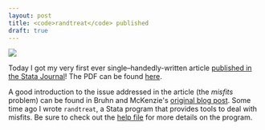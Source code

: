 ```yaml
---
layout: post
title: <code>randtreat</code> published
draft: true
---
```


![](https://media.giphy.com/media/glvyCVWYJ21fq/giphy.gif)

Today I got my very first ever single–handedly-written article [published in the Stata Journal](http://www.stata-journal.com/article.html?article=st0490)! The PDF can be found [here](https://www.dropbox.com/s/os7f4zohdtt2zap/sjart_st0490.pdf?dl=0).

A good introduction to the issue addressed in the article (the *misfits* problem) can be found in Bruhn and McKenzie's [original blog post](http://blogs.worldbank.org/impactevaluations/tools-of-the-trade-doing-stratified-randomization-with-uneven-numbers-in-some-strata). Some time ago I wrote `randtreat`, a Stata program that provides tools to deal with misfits. Be sure to check out the [help file](https://ideas.repec.org/c/boc/bocode/s458106.html) for more details on the program.
